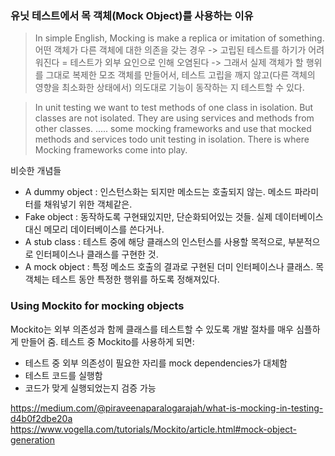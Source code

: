 ### 유닛 테스트에서 목 객체(Mock Object)를 사용하는 이유
>In simple English, Mocking is make a replica or imitation of something.
어떤 객체가 다른 객체에 대한 의존을 갖는 경우 -> 고립된 테스트를 하기가 어려워진다 = 테스트가 외부 요인으로 인해 오염된다 -> 그래서 실제 객체가 할 행위를 그대로 복제한 모조 객체를 만들어서, 
테스트 고립을 깨지 않고(다른 객체의 영향을 최소화한 상태에서) 의도대로 기능이 동작하는 지 테스트할 수 있다.

>In unit testing we want to test methods of one class in isolation. But classes are not isolated. They are using services and methods from other classes.
..... some mocking frameworks and use that mocked methods and services todo unit testing in isolation. There is where Mocking frameworks come into play.

비슷한 개념들
* A dummy object : 인스턴스화는 되지만 메소드는 호출되지 않는. 메소드 파라미터를 채워넣기 위한 객체같은.
* Fake object : 동작하도록 구현돼있지만, 단순화되어있는 것들. 실제 데이터베이스 대신 메모리 데이터베이스를 쓴다거나.
* A stub class : 테스트 중에 해당 클래스의 인스턴스를 사용할 목적으로, 부분적으로 인터페이스나 클래스를 구현한 것.
* A mock object : 특정 메소드 호출의 결과로 구현된 더미 인터페이스나 클래스. 목 객체는 테스트 동안 특정한 행위를 하도록 정해져있다.

### Using Mockito for mocking objects
Mockito는 외부 의존성과 함께 클래스를 테스트할 수 있도록 개발 절차를 매우 심플하게 만들어 줌.
테스트 중 Mockito를 사용하게 되면:
* 테스트 중 외부 의존성이 필요한 자리를 mock dependencies가 대체함
* 테스트 코드를 실행함
* 코드가 맞게 실행되었는지 검증 가능


https://medium.com/@piraveenaparalogarajah/what-is-mocking-in-testing-d4b0f2dbe20a
https://www.vogella.com/tutorials/Mockito/article.html#mock-object-generation


